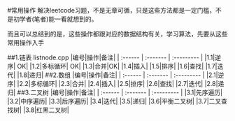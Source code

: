 #常用操作
解决leetcode习题，不是无章可循，只是这些方法都是一定门槛，不是初学者(笔者)能一看就想到的。

而且可以总结到的是，这些操作都跟对应的数据结构有关，学习算法，先要从这些常用操作入手

##1.链表 listnode.cpp
|编号|操作|备注|
|  :------ |  :-------    |   :---------   |
|1.1|逆序| OK|
|1.2|多标循环| OK|
|1.3|合并|OK|
|1.4|插入|
|1.5|排序|
|1.6|查找|
|1.7|迭代|
|1.8|递归|
##2.数组
|编号|操作|备注|
|  :------ |  :-------    |   :---------   |
|2.1|逆序|
|2.2|多标循环|
|2.3|合并|
|2.4|插入|
|2.5|排序|
|2.6|查找|
|2.7|迭代|
|2.8|递归|
##3.二叉树
|编号|操作|备注|
|  :------ |  :-------    |   :---------   |
|3.1|先序遍历|
|3.2|中序遍历|
|3.3|后序遍历|
|3.4|迭代|
|3.5|递归|
|3.6|平衡二叉树|
|3.7|二叉查找树|
|3.8|红黑二叉树|


